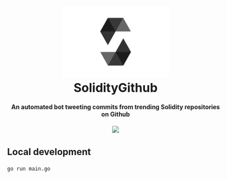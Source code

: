 <h1 align="center">
    <img src="./img/solidity.png" width="250"/>
    <br>
    SolidityGithub
</h1>

<h4 align="center">An automated bot tweeting commits from trending Solidity repositories on Github</h4>

<p align="center">
    <a href="https://twitter.com/soliditygithub">
        <img src="https://img.shields.io/twitter/url?label=SolidityGithub&style=social&url=https%3A%2F%2Ftwitter.com%2FSolidityGithub">
    </a>
</p>

## Local development

```bash
go run main.go
```
